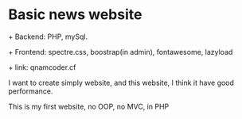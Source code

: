 # Basic news website

<div>
  <p>+ Backend: PHP, mySql.</p>
  <p>+ Frontend: spectre.css, boostrap(in admin), fontawesome, lazyload</p>
  <p>+ link: qnamcoder.cf</p>
  <p>I want to create simply website, and this website, I think it have good performance.</p>
  <p>This is my first website, no OOP, no MVC, in PHP</p>
</div>



